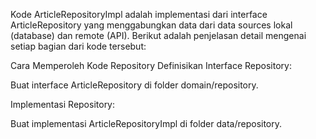 Kode ArticleRepositoryImpl adalah implementasi dari interface ArticleRepository yang menggabungkan data dari data sources lokal (database) dan remote (API). Berikut adalah penjelasan detail mengenai setiap bagian dari kode tersebut:

Cara Memperoleh Kode Repository
Definisikan Interface Repository:

Buat interface ArticleRepository di folder domain/repository.

Implementasi Repository:

Buat implementasi ArticleRepositoryImpl di folder data/repository.

